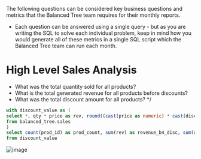 The following questions can be considered key business questions and metrics that the Balanced Tree team requires for their monthly reports.

- Each question can be answered using a single query - but as you are writing the SQL to solve each individual problem, keep in mind how you would generate all of these metrics in a single SQL script which the Balanced Tree team can run each month.

# High Level Sales Analysis
- What was the total quantity sold for all products?
- What is the total generated revenue for all products before discounts?
- What was the total discount amount for all products? */ 

```sql
with discount_value as (
select *, qty * price as rev, round((cast(price as numeric) * cast(discount as numeric)/100) * qty,2) as discount_value
from balanced_tree.sales
)
select count(prod_id) as prod_count, sum(rev) as revenue_b4_disc, sum(discount_value) as total_discount_amount 
from discount_value
```
![image](https://user-images.githubusercontent.com/87967846/148576490-c4faa6af-897a-4fd5-9980-f0ec9df6976c.png)

